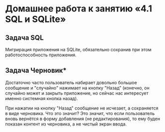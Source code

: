 # Домашнее работа к занятию «4.1 SQL и SQLite»

## Задача SQL

Мигрирация приложения на SQLite, обязательно сохранив при этом работоспособность приложения.

## Задача Черновик*

Достаточно часто пользователь набирает довольно большое сообщение и "случайно" нажимает на кнопку "Назад" (конечно, он случайно может и закрыть приложение, но сейчас нас интересует именно системная кнопка назад).

При нажатии на кнопку "Назад" сообщение не исчезает, а сохраняется в виде черновика. 
Что это значит? Это значит, что если пользователь вновь вернётся в форму добавления (не редактирования), то ему буден показан контент из черновика, а не чистый экран ввода.


